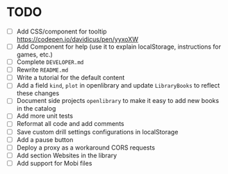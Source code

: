 # TODO

- [ ] Add CSS/component for tooltip https://codepen.io/davidicus/pen/yyxoXW
- [ ] Add Component for help (use it to explain localStorage, instructions for games, etc.)
- [ ] Complete `DEVELOPER.md`
- [ ] Rewrite `README.md`
- [ ] Write a tutorial for the default content
- [ ] Add a field `kind`, `plot` in openlibrary and update `LibraryBooks` to reflect these changes
- [ ] Document side projects `openlibrary` to make it easy to add new books in the catalog
- [ ] Add more unit tests
- [ ] Reformat all code and add comments
- [ ] Save custom drill settings configurations in localStorage
- [ ] Add a pause button
- [ ] Deploy a proxy as a workaround CORS requests
- [ ] Add section Websites in the library
- [ ] Add support for Mobi files
